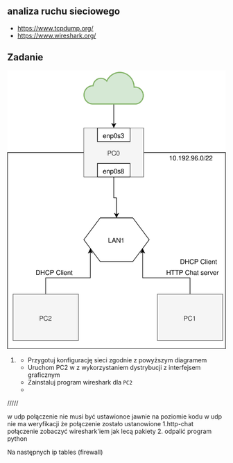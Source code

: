analiza ruchu sieciowego
------------------------

  * https://www.tcpdump.org/
  * https://www.wireshark.org/

Zadanie
------------

![zadanie 10](arch.svg)

1.
   * Przygotuj konfigurację sieci zgodnie z powyższym diagramem
   * Uruchom PC2 w z wykorzystaniem dystrybucji z interfejsem graficznym
   * Zainstaluj program wireshark dla ``PC2``
   * 
   
      
/////

w udp połączenie nie musi być ustawionoe jawnie na poziomie kodu 
w udp nie ma weryfikacji że połączenie zostało ustanowione 
1.http-chat połączenie
  zobaczyć wireshark'iem jak lecą pakiety 
2. odpalić program python 

Na następnych ip tables (firewall)
